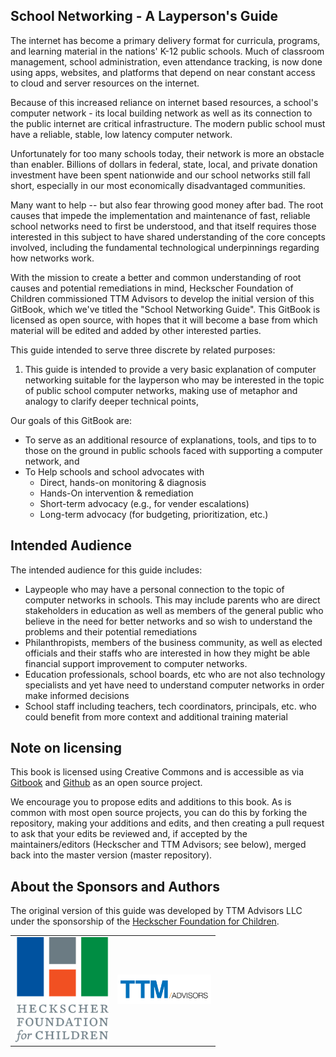 ## School Networking - A Layperson's Guide

The internet has become a primary delivery format for curricula, programs, and learning material in the nations' K-12 public schools. Much of classroom management, school administration, even attendance tracking, is now done using apps, websites, and platforms that depend on near constant access to cloud and server resources on the internet.

Because of this increased reliance on internet based resources, a school's computer network - its local building network as well as its connection to the public internet are critical infrastructure. The modern public school must have a reliable, stable, low latency computer network.

Unfortunately for too many schools today, their network is more an obstacle than enabler. Billions of dollars in federal, state, local, and private donation investment have been spent nationwide and our school networks still fall short, especially in our most economically disadvantaged communities.

Many want to help -- but also fear throwing good money after bad. The root causes that impede the implementation and maintenance of fast, reliable school networks need to first be understood, and that itself requires those interested in this subject to have shared understanding of the core concepts involved, including the fundamental technological underpinnings regarding how networks work.

With the mission to create a better and common understanding of root causes and potential remediations in mind, Heckscher Foundation of Children commissioned TTM Advisors to develop the initial version of this GitBook, which we've titled the "School Networking Guide". This GitBook is licensed as open source, with hopes that it will become a base from which material will be edited and added by other interested parties.

This guide intended to serve three discrete by related purposes:
1. This guide is intended to provide a very basic explanation of computer networking suitable for the layperson who may be interested in the topic of public school computer networks, making use of metaphor and analogy to clarify deeper technical points,

Our goals of this GitBook are:


* To serve as an additional resource of explanations, tools, and tips to to those on the ground in public schools faced with supporting a computer network, and
* To Help schools and school advocates with
	* Direct, hands-on monitoring & diagnosis
	* Hands-On intervention & remediation
	* Short-term advocacy (e.g., for vender escalations)
	* Long-term advocacy (for budgeting, prioritization, etc.)

## Intended Audience

The intended audience for this guide includes:

* Laypeople who may have a personal connection to the topic of computer networks in schools. This may include parents who are direct stakeholders in education as well as members of the general public who believe in the need for better networks and so wish to understand the problems and their potential remediations
* Philanthropists, members of the business community, as well as elected officials and their staffs who are interested in how they might be able financial support improvement to computer networks.
* Education professionals, school boards, etc who are not also technology specialists and yet have need to understand computer networks in order make informed decisions
* School staff including teachers, tech coordinators, principals, etc. who could benefit from more context and additional training material

## Note on licensing

This book is licensed using Creative Commons and is accessible as via [Gitbook](https://www.gitbook.com/book/ttm-advisors/school-network-diagnostic-guide/) and [Github](https://github.com/ttm-advisors/school-network-diagnostic-guide) as an open source project.

We encourage you to propose edits and additions to this book. As is common with most open source projects, you can do this by forking the repository, making your additions and edits, and then creating a pull request to ask that your edits be reviewed and, if accepted by the maintainers/editors (Heckscher and TTM Advisors; see below), merged back into the master version \(master repository\).

## About the Sponsors and Authors

The original version of this guide was developed by TTM Advisors LLC under the sponsorship of the [Heckscher Foundation for Children](https://www.heckscherfoundation.org/).

<table border="0" align="center">
<tr>
<td border="0">
<img src="/assets/heckscher-logo.png" width="150" wrap="inline">
</td>
<td border="0"><img src="/assets/TTM_Advisors_LLC_Logo.png"  width="150" wrap="inline">
</td>
</tr>
</table>
